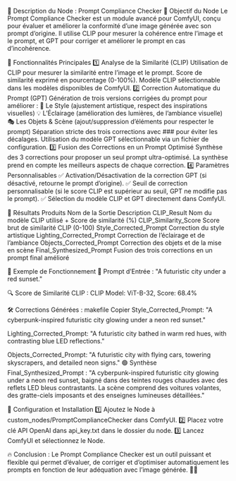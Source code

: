 📌 Description du Node : Prompt Compliance Checker
🚀 Objectif du Node
Le Prompt Compliance Checker est un module avancé pour ComfyUI, conçu pour évaluer et améliorer la conformité d’une image générée avec son prompt d’origine.
Il utilise CLIP pour mesurer la cohérence entre l’image et le prompt, et GPT pour corriger et améliorer le prompt en cas d’incohérence.

📌 Fonctionnalités Principales
1️⃣ Analyse de la Similarité (CLIP)
Utilisation de CLIP pour mesurer la similarité entre l’image et le prompt.
Score de similarité exprimé en pourcentage (0-100%).
Modèle CLIP sélectionnable dans les modèles disponibles de ComfyUI.
2️⃣ Correction Automatique du Prompt (GPT)
Génération de trois versions corrigées du prompt pour améliorer :
🎨 Le Style (ajustement artistique, respect des inspirations visuelles)
💡 L’Éclairage (amélioration des lumières, de l’ambiance visuelle)
🎭 Les Objets & Scène (ajout/suppression d’éléments pour respecter le prompt)
Séparation stricte des trois corrections avec ### pour éviter les décalages.
Utilisation du modèle GPT sélectionnable via un fichier de configuration.
3️⃣ Fusion des Corrections en un Prompt Optimisé
Synthèse des 3 corrections pour proposer un seul prompt ultra-optimisé.
La synthèse prend en compte les meilleurs aspects de chaque correction.
4️⃣ Paramètres Personnalisables
✅ Activation/Désactivation de la correction GPT (si désactivé, retourne le prompt d’origine).
✅ Seuil de correction personnalisable (si le score CLIP est supérieur au seuil, GPT ne modifie pas le prompt).
✅ Sélection du modèle CLIP et GPT directement dans ComfyUI.

📌 Résultats Produits
Nom de la Sortie	Description
CLIP_Result	Nom du modèle CLIP utilisé + Score de similarité (%)
CLIP_Similarity_Score	Score brut de similarité CLIP (0-100)
Style_Corrected_Prompt	Correction du style artistique
Lighting_Corrected_Prompt	Correction de l’éclairage et de l’ambiance
Objects_Corrected_Prompt	Correction des objets et de la mise en scène
Final_Synthesized_Prompt	Fusion des trois corrections en un prompt final amélioré

📌 Exemple de Fonctionnement
🎯 Prompt d’Entrée :
"A futuristic city under a red sunset."

🔍 Score de Similarité CLIP :
CLIP Model: ViT-B-32, Score: 68.4%

🛠️ Corrections Générées :
makefile
Copier
Style_Corrected_Prompt:
"A cyberpunk-inspired futuristic city glowing under a neon red sunset."

Lighting_Corrected_Prompt:
"A futuristic city bathed in warm red hues, with contrasting blue LED reflections."

Objects_Corrected_Prompt:
"A futuristic city with flying cars, towering skyscrapers, and detailed neon signs."
🟢 Synthèse Final_Synthesized_Prompt :
"A cyberpunk-inspired futuristic city glowing under a neon red sunset, baigné dans des teintes rouges chaudes avec des reflets LED bleus contrastants. La scène comprend des voitures volantes, des gratte-ciels imposants et des enseignes lumineuses détaillées."

📌 Configuration et Installation
1️⃣ Ajoutez le Node à custom_nodes/PromptComplianceChecker dans ComfyUI.
2️⃣ Placez votre clé API OpenAI dans api_key.txt dans le dossier du node.
3️⃣ Lancez ComfyUI et sélectionnez le Node.

🔥 Conclusion :
Le Prompt Compliance Checker est un outil puissant et flexible qui permet d’évaluer, de corriger et d’optimiser automatiquement les prompts en fonction de leur adéquation avec l’image générée. 🚀🎨
